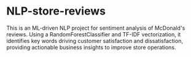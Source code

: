 # NLP-store-reviews
This is an ML-driven NLP project for sentiment analysis of McDonald's reviews. Using a RandomForestClassifier and TF-IDF vectorization, it identifies key words driving customer satisfaction and dissatisfaction, providing actionable business insights to improve store operations.
